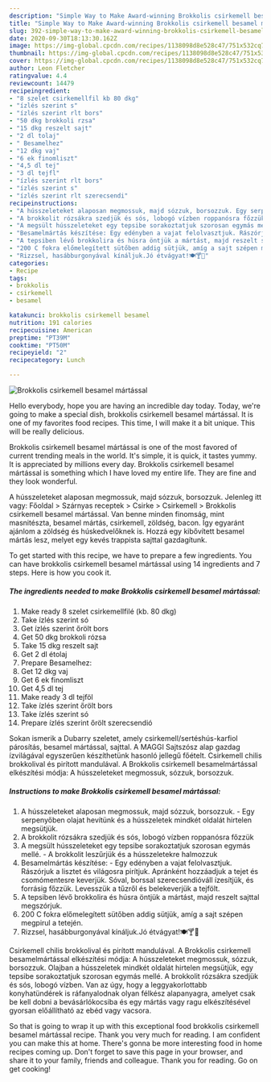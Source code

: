 ```yaml
---
description: "Simple Way to Make Award-winning Brokkolis csirkemell besamel mártással"
title: "Simple Way to Make Award-winning Brokkolis csirkemell besamel mártással"
slug: 392-simple-way-to-make-award-winning-brokkolis-csirkemell-besamel-martassal
date: 2020-09-30T18:13:30.162Z
image: https://img-global.cpcdn.com/recipes/1138098d8e528c47/751x532cq70/brokkolis-csirkemell-besamel-martassal-recept-foto.jpg
thumbnail: https://img-global.cpcdn.com/recipes/1138098d8e528c47/751x532cq70/brokkolis-csirkemell-besamel-martassal-recept-foto.jpg
cover: https://img-global.cpcdn.com/recipes/1138098d8e528c47/751x532cq70/brokkolis-csirkemell-besamel-martassal-recept-foto.jpg
author: Leon Fletcher
ratingvalue: 4.4
reviewcount: 14479
recipeingredient:
- "8 szelet csirkemellfil kb 80 dkg"
- "ízlés szerint s"
- "ízlés szerint rlt bors"
- "50 dkg brokkoli rzsa"
- "15 dkg reszelt sajt"
- "2 dl tolaj"
- " Besamelhez"
- "12 dkg vaj"
- "6 ek finomliszt"
- "4,5 dl tej"
- "3 dl tejfl"
- "ízlés szerint rlt bors"
- "ízlés szerint s"
- "ízlés szerint rlt szerecsendi"
recipeinstructions:
- "A hússzeleteket alaposan megmossuk, majd sózzuk, borsozzuk. Egy serpenyőben olajat hevítünk és a hússzeletek mindkét oldalát hirtelen megsütjük."
- "A brokkolit rózsákra szedjük és sós, lobogó vízben roppanósra főzzük"
- "A megsült hússzeleteket egy tepsibe sorakoztatjuk szorosan egymás mellé. A brokkolit leszűrjük és a hússzeletekre halmozzuk"
- "Besamelmártás készítése: Egy edényben a vajat felolvasztjuk. Rászórjuk a lisztet és világosra pirítjuk. Apránként hozzáadjuk a tejet és csomómentesre keverjük. Sóval, borssal szerecsendióváll ízesítjük, és forrásig főzzük. Levesszük a tűzről és belekeverjük a tejfölt."
- "A tepsiben lévő brokkolira és húsra öntjük a mártást, majd reszelt sajttal megszórjuk."
- "200 C fokra előmelegített sütőben addig sütjük, amíg a sajt szépen megpirul a tetején."
- "Rizzsel, hasábburgonyával kínáljuk.Jó étvágyat!🍽🍸🍴"
categories:
- Recipe
tags:
- brokkolis
- csirkemell
- besamel

katakunci: brokkolis csirkemell besamel 
nutrition: 191 calories
recipecuisine: American
preptime: "PT39M"
cooktime: "PT50M"
recipeyield: "2"
recipecategory: Lunch

---
```



![Brokkolis csirkemell besamel mártással](https://img-global.cpcdn.com/recipes/1138098d8e528c47/751x532cq70/brokkolis-csirkemell-besamel-martassal-recept-foto.jpg)

Hello everybody, hope you are having an incredible day today. Today, we're going to make a special dish, brokkolis csirkemell besamel mártással. It is one of my favorites food recipes. This time, I will make it a bit unique. This will be really delicious.

Brokkolis csirkemell besamel mártással is one of the most favored of current trending meals in the world. It's simple, it is quick, it tastes yummy. It is appreciated by millions every day. Brokkolis csirkemell besamel mártással is something which I have loved my entire life. They are fine and they look wonderful.

A hússzeleteket alaposan megmossuk, majd sózzuk, borsozzuk. Jelenleg itt vagy: Főoldal &gt; Szárnyas receptek &gt; Csirke &gt; Csirkemell &gt; Brokkolis csirkemell besamel mártással. Van benne minden finomság, mint masnitészta, besamel mártás, csirkemell, zöldség, bacon. Így egyaránt ajánlom a zöldség és húskedvelőknek is. Hozzá egy kibővített besamel mártás lesz, melyet egy kevés trappista sajttal gazdagítunk.


To get started with this recipe, we have to prepare a few ingredients. You can have brokkolis csirkemell besamel mártással using 14 ingredients and 7 steps. Here is how you cook it.

<!--inarticleads1-->

##### The ingredients needed to make Brokkolis csirkemell besamel mártással:

1. Make ready 8 szelet csirkemellfilé (kb. 80 dkg)
1. Take ízlés szerint só
1. Get ízlés szerint őrölt bors
1. Get 50 dkg brokkoli rózsa
1. Take 15 dkg reszelt sajt
1. Get 2 dl étolaj
1. Prepare  Besamelhez:
1. Get 12 dkg vaj
1. Get 6 ek finomliszt
1. Get 4,5 dl tej
1. Make ready 3 dl tejföl
1. Take ízlés szerint őrölt bors
1. Take ízlés szerint só
1. Prepare ízlés szerint őrölt szerecsendió


Sokan ismerik a Dubarry szeletet, amely csirkemell/sertéshús-karfiol párosítás, besamel mártással, sajttal. A MAGGI Sajtszósz alap gazdag ízvilágával egyszerűen készíthetünk hasonló jellegű főételt. Csirkemell chilis brokkolival és pirított mandulával. A Brokkolis csirkemell besamelmártással elkészítési módja: A hússzeleteket megmossuk, sózzuk, borsozzuk. 

<!--inarticleads2-->

##### Instructions to make Brokkolis csirkemell besamel mártással:

1. A hússzeleteket alaposan megmossuk, majd sózzuk, borsozzuk. - Egy serpenyőben olajat hevítünk és a hússzeletek mindkét oldalát hirtelen megsütjük.
1. A brokkolit rózsákra szedjük és sós, lobogó vízben roppanósra főzzük
1. A megsült hússzeleteket egy tepsibe sorakoztatjuk szorosan egymás mellé. - A brokkolit leszűrjük és a hússzeletekre halmozzuk
1. Besamelmártás készítése: - Egy edényben a vajat felolvasztjuk. Rászórjuk a lisztet és világosra pirítjuk. Apránként hozzáadjuk a tejet és csomómentesre keverjük. Sóval, borssal szerecsendióváll ízesítjük, és forrásig főzzük. Levesszük a tűzről és belekeverjük a tejfölt.
1. A tepsiben lévő brokkolira és húsra öntjük a mártást, majd reszelt sajttal megszórjuk.
1. 200 C fokra előmelegített sütőben addig sütjük, amíg a sajt szépen megpirul a tetején.
1. Rizzsel, hasábburgonyával kínáljuk.Jó étvágyat!🍽🍸🍴


Csirkemell chilis brokkolival és pirított mandulával. A Brokkolis csirkemell besamelmártással elkészítési módja: A hússzeleteket megmossuk, sózzuk, borsozzuk. Olajban a hússzeletek mindkét oldalát hirtelen megsütjük, egy tepsibe sorakoztatjuk szorosan egymás mellé. A brokkolit rózsákra szedjük és sós, lobogó vízben. Van az úgy, hogy a leggyakorlottabb konyhatündérek is ráfanyalodnak olyan félkész alapanyagra, amelyet csak be kell dobni a bevásárlókocsiba és egy mártás vagy ragu elkészítésével gyorsan előállítható az ebéd vagy vacsora. 

So that is going to wrap it up with this exceptional food brokkolis csirkemell besamel mártással recipe. Thank you very much for reading. I am confident you can make this at home. There's gonna be more interesting food in home recipes coming up. Don't forget to save this page in your browser, and share it to your family, friends and colleague. Thank you for reading. Go on get cooking!
